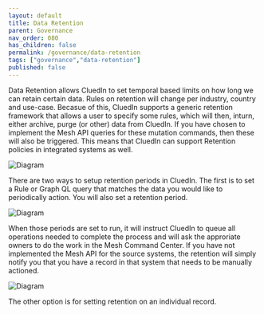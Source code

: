 ```yaml
---
layout: default
title: Data Retention
parent: Governance
nav_order: 080
has_children: false
permalink: /governance/data-retention
tags: ["governance","data-retention"]
published: false
---
```


Data Retention allows CluedIn to set temporal based limits on how long we can retain certain data. Rules on retention will change per industry, country and use-case. Becasue of this, CluedIn supports a generic retention framework that allows a user to specify some rules, which will then, inturn, either archive, purge (or other) data from CluedIn. If you have chosen to implement the Mesh API queries for these mutation commands, then these will also be triggered. This means that CluedIn can support Retention policies in integrated systems as well. 

![Diagram](../assets/images/governance/intro-retention.png)  

There are two ways to setup retention periods in CluedIn. The first is to set a Rule or Graph QL query that matches the data you would like to periodically action. You will also set a retention period. 

![Diagram](../assets/images/governance/create-new-retention.png)  

When those periods are set to run, it will instruct CluedIn to queue all operations needed to complete the process and will ask the approriate owners to do the work in the Mesh Command Center. If you have not implemented the Mesh API for the source systems, the retention will simply notify you that you have a record in that system that needs to be manually actioned.

![Diagram](../assets/images/governance/retention-form.png)  

The other option is for setting retention on an individual record.